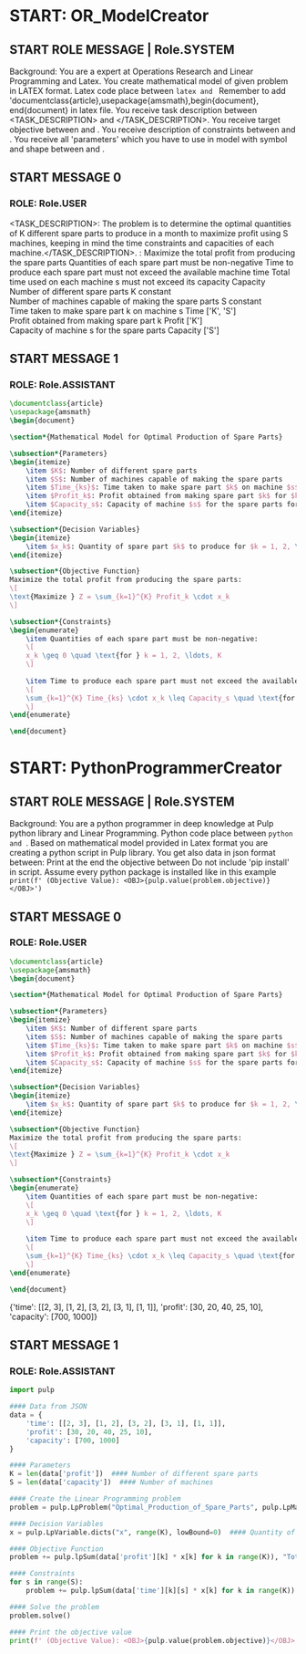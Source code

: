 # START: OR_ModelCreator 
## START ROLE MESSAGE | Role.SYSTEM 
Background: You are a expert at Operations Research and Linear Programming and Latex. You create mathematical model of given problem in LATEX format. Latex code place between ```latex and ``` Remember to add 'documentclass{article},usepackage{amsmath},begin{document}, end{document} in latex file. You receive task description between <TASK_DESCRIPTION> and </TASK_DESCRIPTION>. You receive target objective between <OBJECTIVE> and </OBJECTIVE>. You receive description of constraints between <CONSTRAINTS> and </CONSTRAINTS>. You receive all 'parameters' which you have to use in model with symbol and shape between <PARAMETERS> and </PARAMETERS>. 
## START MESSAGE 0 
### ROLE: Role.USER
<TASK_DESCRIPTION>: The problem is to determine the optimal quantities of K different spare parts to produce in a month to maximize profit using S machines, keeping in mind the time constraints and capacities of each machine.</TASK_DESCRIPTION>.
<OBJECTIVE>: Maximize the total profit from producing the spare parts </OBJECTIVE>
<CONSTRAINTS>
<CONSTRAINT>Quantities of each spare part must be non-negative</CONSTRAINT>
<CONSTRAINT>Time to produce each spare part must not exceed the available machine time</CONSTRAINT>
<CONSTRAINT>Total time used on each machine s must not exceed its capacity Capacity</CONSTRAINT>
</CONSTRAINTS>
<PARAMETERS>
<PARAMETER>
<DEFINITION>Number of different spare parts</DEFINITION>
<SYMBOL>K</SYMBOL>
<SHAPE>constant</SHAPE>
 </PARAMETER>  
<PARAMETER>
<DEFINITION>Number of machines capable of making the spare parts</DEFINITION>
<SYMBOL>S</SYMBOL>
<SHAPE>constant</SHAPE>
 </PARAMETER>  
<PARAMETER>
<DEFINITION>Time taken to make spare part k on machine s</DEFINITION>
<SYMBOL>Time</SYMBOL>
<SHAPE>['K', 'S']</SHAPE>
 </PARAMETER>  
<PARAMETER>
<DEFINITION>Profit obtained from making spare part k</DEFINITION>
<SYMBOL>Profit</SYMBOL>
<SHAPE>['K']</SHAPE>
 </PARAMETER>  
<PARAMETER>
<DEFINITION>Capacity of machine s for the spare parts</DEFINITION>
<SYMBOL>Capacity</SYMBOL>
<SHAPE>['S']</SHAPE>
 </PARAMETER>
</PARAMETERS>


## START MESSAGE 1 
### ROLE: Role.ASSISTANT
```latex
\documentclass{article}
\usepackage{amsmath}
\begin{document}

\section*{Mathematical Model for Optimal Production of Spare Parts}

\subsection*{Parameters}
\begin{itemize}
    \item $K$: Number of different spare parts
    \item $S$: Number of machines capable of making the spare parts
    \item $Time_{ks}$: Time taken to make spare part $k$ on machine $s$ for $k = 1, 2, \ldots, K$ and $s = 1, 2, \ldots, S$
    \item $Profit_k$: Profit obtained from making spare part $k$ for $k = 1, 2, \ldots, K$
    \item $Capacity_s$: Capacity of machine $s$ for the spare parts for $s = 1, 2, \ldots, S$
\end{itemize}

\subsection*{Decision Variables}
\begin{itemize}
    \item $x_k$: Quantity of spare part $k$ to produce for $k = 1, 2, \ldots, K$
\end{itemize}

\subsection*{Objective Function}
Maximize the total profit from producing the spare parts:
\[
\text{Maximize } Z = \sum_{k=1}^{K} Profit_k \cdot x_k
\]

\subsection*{Constraints}
\begin{enumerate}
    \item Quantities of each spare part must be non-negative:
    \[
    x_k \geq 0 \quad \text{for } k = 1, 2, \ldots, K
    \]
    
    \item Time to produce each spare part must not exceed the available machine time:
    \[
    \sum_{k=1}^{K} Time_{ks} \cdot x_k \leq Capacity_s \quad \text{for } s = 1, 2, \ldots, S
    \]
\end{enumerate}

\end{document}
```

# START: PythonProgrammerCreator 
## START ROLE MESSAGE | Role.SYSTEM 
Background: You are a python programmer in deep knowledge at Pulp python library and Linear Programming. Python code place between ```python and ```. Based on mathematical model provided in Latex format you are creating a python script in Pulp library. You get also data in json format between: <DATA></DATA> Print at the end the objective between <OBJ></OBJ> Do not include 'pip install' in script. Assume every python package is installed like in this example `print(f' (Objective Value): <OBJ>{pulp.value(problem.objective)}</OBJ>')` 
## START MESSAGE 0 
### ROLE: Role.USER
```latex
\documentclass{article}
\usepackage{amsmath}
\begin{document}

\section*{Mathematical Model for Optimal Production of Spare Parts}

\subsection*{Parameters}
\begin{itemize}
    \item $K$: Number of different spare parts
    \item $S$: Number of machines capable of making the spare parts
    \item $Time_{ks}$: Time taken to make spare part $k$ on machine $s$ for $k = 1, 2, \ldots, K$ and $s = 1, 2, \ldots, S$
    \item $Profit_k$: Profit obtained from making spare part $k$ for $k = 1, 2, \ldots, K$
    \item $Capacity_s$: Capacity of machine $s$ for the spare parts for $s = 1, 2, \ldots, S$
\end{itemize}

\subsection*{Decision Variables}
\begin{itemize}
    \item $x_k$: Quantity of spare part $k$ to produce for $k = 1, 2, \ldots, K$
\end{itemize}

\subsection*{Objective Function}
Maximize the total profit from producing the spare parts:
\[
\text{Maximize } Z = \sum_{k=1}^{K} Profit_k \cdot x_k
\]

\subsection*{Constraints}
\begin{enumerate}
    \item Quantities of each spare part must be non-negative:
    \[
    x_k \geq 0 \quad \text{for } k = 1, 2, \ldots, K
    \]
    
    \item Time to produce each spare part must not exceed the available machine time:
    \[
    \sum_{k=1}^{K} Time_{ks} \cdot x_k \leq Capacity_s \quad \text{for } s = 1, 2, \ldots, S
    \]
\end{enumerate}

\end{document}
```
<DATA>
{'time': [[2, 3], [1, 2], [3, 2], [3, 1], [1, 1]], 'profit': [30, 20, 40, 25, 10], 'capacity': [700, 1000]}
</DATA>

## START MESSAGE 1 
### ROLE: Role.ASSISTANT
```python
import pulp

#### Data from JSON
data = {
    'time': [[2, 3], [1, 2], [3, 2], [3, 1], [1, 1]],
    'profit': [30, 20, 40, 25, 10],
    'capacity': [700, 1000]
}

#### Parameters
K = len(data['profit'])  #### Number of different spare parts
S = len(data['capacity'])  #### Number of machines

#### Create the Linear Programming problem
problem = pulp.LpProblem("Optimal_Production_of_Spare_Parts", pulp.LpMaximize)

#### Decision Variables
x = pulp.LpVariable.dicts("x", range(K), lowBound=0)  #### Quantity of spare part k to produce

#### Objective Function
problem += pulp.lpSum(data['profit'][k] * x[k] for k in range(K)), "Total_Profit"

#### Constraints
for s in range(S):
    problem += pulp.lpSum(data['time'][k][s] * x[k] for k in range(K)) <= data['capacity'][s], f"Machine_Capacity_{s+1}"

#### Solve the problem
problem.solve()

#### Print the objective value
print(f' (Objective Value): <OBJ>{pulp.value(problem.objective)}</OBJ>')
```

